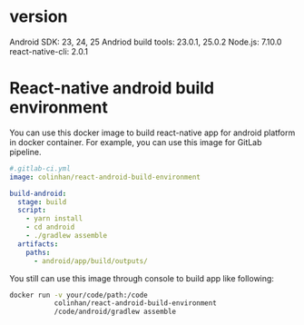 # version
Android SDK: 23, 24, 25
Andriod build tools: 23.0.1, 25.0.2
Node.js: 7.10.0
react-native-cli: 2.0.1

# React-native android build environment
You can use this docker image to build react-native app for android platform in docker container. For example, you can use this image for GitLab pipeline.

```yaml
#.gitlab-ci.yml
image: colinhan/react-android-build-environment

build-android:
  stage: build
  script:
    - yarn install
    - cd android
    - ./gradlew assemble
  artifacts:
    paths:
      - android/app/build/outputs/
```

You still can use this image through console to build app like following:

```bash
docker run -v your/code/path:/code
           colinhan/react-android-build-environment
           /code/android/gradlew assemble
```
